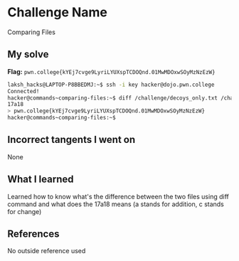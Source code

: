 # Challenge Name
Comparing Files

## My solve
**Flag:** `pwn.college{kYEj7cvge9LyriLYUXspTCDOQnd.01MwMDOxwSOyMzNzEzW}`

```bash
laksh_hacks@LAPTOP-P8BBEDMJ:~$ ssh -i key hacker@dojo.pwn.college
Connected!
hacker@commands~comparing-files:~$ diff /challenge/decoys_only.txt /challenge/decoys_and_real.txt
17a18
> pwn.college{kYEj7cvge9LyriLYUXspTCDOQnd.01MwMDOxwSOyMzNzEzW}
hacker@commands~comparing-files:~$
```
## Incorrect tangents I went on
None

## What I learned
Learned how to know what's the difference between the two files using diff command and what does the 17a18 means (a stands for addition, c stands for change)

## References 
No outside reference used